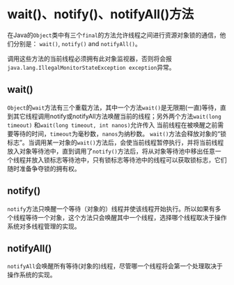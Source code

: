 #  wait()、notify()、notifyAll()方法

在Java的```Object```类中有三个```final```的方法允许线程之间进行资源对象锁的通信，他们分别是： ```wait()```, ```notify()``` and ```notifyAll()```。

调用这些方法的当前线程必须拥有此对象监视器，否则将会报```java.lang.IllegalMonitorStateException exception```异常。

## wait()

```Object```的```wait```方法有三个重载方法，其中一个方法```wait()```是无限期(一直)等待，直到其它线程调用notify或notifyAll方法唤醒当前的线程；另外两个方法```wait(long timeout)``` 和```wait(long timeout, int nanos)```允许传入 当前线程在被唤醒之前需要等待的时间，```timeout```为毫秒数，```nanos```为纳秒数。
```wait()```方法会释放对象的“锁标志”。当调用某一对象的```wait()```方法后，会使当前线程暂停执行，并将当前线程放入对象等待池中，直到调用了```notify()```方法后，将从对象等待池中移出任意一个线程并放入锁标志等待池中，只有锁标志等待池中的线程可以获取锁标志，它们随时准备争夺锁的拥有权。

## notify()

```notify```方法只唤醒一个等待（对象的）线程并使该线程开始执行。所以如果有多个线程等待一个对象，这个方法只会唤醒其中一个线程，选择哪个线程取决于操作系统对多线程管理的实现。

## notifyAll()

```notifyAll```会唤醒所有等待(对象的)线程，尽管哪一个线程将会第一个处理取决于操作系统的实现。
